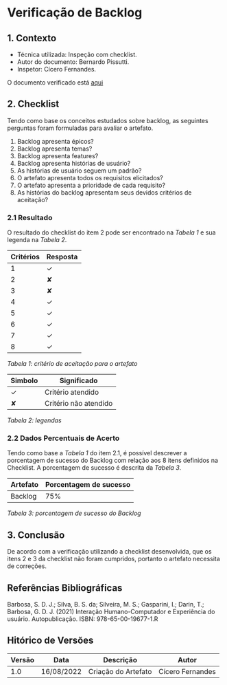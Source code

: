 # Verificação de Backlog

## 1. Contexto

- Técnica utilizada: Inspeção com checklist.
- Autor do documento: Bernardo Pissutti.
- Inspetor: Cícero Fernandes.

O documento verificado está <a href="https://requisitos-de-software.github.io/2022.1-Notion/#/modelagem/backlog">aqui</a>

## 2. Checklist

Tendo como base os conceitos estudados sobre backlog, as seguintes perguntas foram formuladas para avaliar o artefato.

1. Backlog apresenta épicos?
2. Backlog apresenta temas?
3. Backlog apresenta features?
4. Backlog apresenta histórias de usuário?
5. As histórias de usuário seguem um padrão?
6. O artefato apresenta todos os requisitos elicitados?
7. O artefato apresenta a prioridade de cada requisito?
8. As histórias do backlog apresentam seus devidos critérios de aceitação?

### 2.1 Resultado

O resultado do checklist do item 2 pode ser encontrado na _Tabela 1_ e sua legenda na _Tabela 2_.

| Critérios | Resposta |
| --------- | -------- |
| 1         | ✓        |
| 2         | ✘        |
| 3         | ✘        |
| 4         | ✓        |
| 5         | ✓        |
| 6         | ✓        |
| 7         | ✓        |
| 8         | ✓        |

_Tabela 1: critério de aceitação para o artefato_

| Simbolo | Significado           |
| ------- | --------------------- |
| ✓       | Critério atendido     |
| ✘       | Critério não atendido |

_Tabela 2: legendas_

### 2.2 Dados Percentuais de Acerto

Tendo como base a _Tabela 1_ do item 2.1, é possível descrever a porcentagem de sucesso do Backlog com
relação aos 8 itens definidos na Checklist. A porcentagem de sucesso é descrita da _Tabela 3_.

| Artefato | Porcentagem de sucesso |
| -------- | ---------------------- |
| Backlog  | 75%                    |

_Tabela 3: porcentagem de sucesso do Backlog_

## 3. Conclusão

De acordo com a verificação utilizando a checklist desenvolvida, que os itens 2 e 3 da checklist
não foram cumpridos, portanto o artefato necessita de correções.

## Referências Bibliográficas

Barbosa, S. D. J.; Silva, B. S. da; Silveira, M. S.; Gasparini, I.; Darin, T.; Barbosa, G. D. J. (2021)
Interação Humano-Computador e Experiência do usuário. Autopublicação. ISBN: 978-65-00-19677-1.R

## Hitórico de Versões

| Versão | Data       | Descrição           | Autor            |
| ------ | ---------- | ------------------- | ---------------- |
| 1.0    | 16/08/2022 | Criação do Artefato | Cícero Fernandes |
